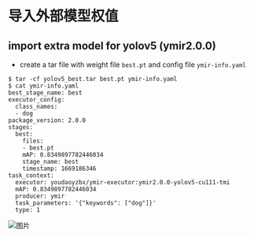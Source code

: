 # 导入外部模型权值

## import extra model for yolov5 (ymir2.0.0)

- create a tar file with weight file `best.pt` and config file `ymir-info.yaml`

```
$ tar -cf yolov5_best.tar best.pt ymir-info.yaml
$ cat ymir-info.yaml
best_stage_name: best
executor_config:
  class_names:
  - dog
package_version: 2.0.0
stages:
  best:
    files:
    - best.pt
    mAP: 0.8349897782446034
    stage_name: best
    timestamp: 1669186346
task_context:
  executor: youdaoyzbx/ymir-executor:ymir2.0.0-yolov5-cu111-tmi
  mAP: 0.8349897782446034
  producer: ymir
  task_parameters: '{"keywords": ["dog"]}'
  type: 1
```

![图片](https://user-images.githubusercontent.com/5005182/184783723-1ce48603-1254-4ed9-90ba-c1dd8510dc79.png)
